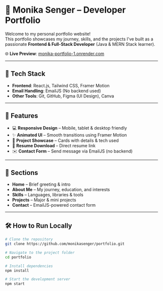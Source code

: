 # 💼 Monika Senger – Developer Portfolio

Welcome to my personal portfolio website!  
This portfolio showcases my journey, skills, and the projects I've built as a passionate **Frontend & Full-Stack Developer** (Java & MERN Stack learner).

🌐 **Live Preview**: [monika-portfolio-1.onrender.com](https://monika-portfolio-1.onrender.com)

---

## 🚀 Tech Stack

- **Frontend**: React.js, Tailwind CSS, Framer Motion  
- **Email Handling**: EmailJS (No backend used)  
- **Other Tools**: Git, GitHub, Figma (UI Design), Canva

---

## 📌 Features

- 💻 **Responsive Design** – Mobile, tablet & desktop friendly  
- ✨ **Animated UI** – Smooth transitions using Framer Motion  
- 🧩 **Project Showcase** – Cards with details & tech used  
- 📄 **Resume Download** – Direct resume link  
- ✉️ **Contact Form** – Send message via EmailJS (no backend)

---

## 📸 Sections

- **Home** – Brief greeting & intro  
- **About Me** – My journey, education, and interests  
- **Skills** – Languages, libraries & tools  
- **Projects** – Major & mini projects  
- **Contact** – EmailJS-powered contact form

---

## 🛠 How to Run Locally

```bash
# Clone the repository
git clone https://github.com/monikasenger/portfolio.git

# Navigate to the project folder
cd portfolio

# Install dependencies
npm install

# Start the development server
npm start

